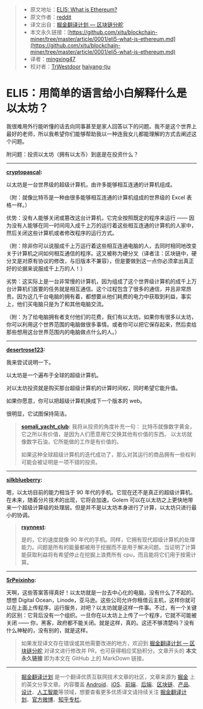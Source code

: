 > * 原文地址：[ELI5: What is Ethereum?](https://www.reddit.com/r/ethereum/comments/60hhjm/eli5_what_is_ethereum/)
> * 原文作者：[reddit](https://www.reddit.com/r/ethereum/comments/60hhjm/eli5_what_is_ethereum/)
> * 译文出自：[掘金翻译计划 — 区块链分舵](https://github.com/xitu/blockchain-miner)
> * 本文永久链接：[https://github.com/xitu/blockchain-miner/tree/master/article/0001/eli5-what-is-ethereum.md](https://github.com/xitu/blockchain-miner/tree/master/article/0001/eli5-what-is-ethereum.md)
> * 译者：[mingxing47](https://github.com/mingxing47)
> * 校对者：[TrWestdoor](https://github.com/TrWestdoor) [haiyang-tju](https://github.com/haiyang-tju)

# ELI5：用简单的语言给小白解释什么是以太坊？

我很难用外行能听懂的话去向同事甚至是家人回答以下的问题。我不是这个世界上最好的老师，所以我希望你们能够帮助我以一种连我女儿都能理解的方式去阐述这个问题。

附问题：投资以太坊（拥有以太币）到底是在投资什么？

---

**[cryptopascal](https://www.reddit.com/user/cryptopascal):**

以太坊是一台世界级的超级计算机，由许多能够相互连通的计算机组成。

（附：就像比特币是一种由很多能够相互连通的计算机组成的世界级的 Excel 表格一样。）

优势：没有人能够关闭或篡改这台计算机，它完全按照既定的程序来运行 —— 因为没有人能够在同一时间闯入成千上万的运行着这些相互连通的计算机的人家中，然后关闭这些计算机或者修改程序的运行方式。

（附：除非你可以说服成千上万运行着这些相互连通电脑的人，去同时相同地改变关于计算机之间如何相互通信的程序。这又被称为硬分叉（译者注：区块链中，硬分叉是对原有协议的修改，与旧版本不兼容），但是要做到这一点你必须拿出真正好的论据来说服成千上万的人！）

劣势：这实际上是一台非常慢的计算机，因为组成了这个世界级计算机的成千上万台计算机们首要的任务就是相互通信。这个过程包含了很多的通信，并且非常昂贵。因为这几千台电脑的拥有着，都想要从他们耗费的电力中获取到利益，事实上，他们买电脑只是为了和其他电脑交流。

（附：为了给电脑拥有者支付他们的花费，我们有以太坊。如果你有很多以太坊，你可以利用这个世界范围的电脑做很多事情。或者你可以把它保存起来，然后卖给那些想用这台世界范围内的电脑做点什么的人。）

---

**[desertrose123](https://www.reddit.com/user/desertrose123):**

我来尝试说明一下。

以太坊是一个遍布于全球的超级计算机。

对以太坊投资就是购买那台超级计算机的计算时间权，同时希望它能升值。

如果你愿意，你可以把超级计算机换成下一个版本的 web。

很明显，它试图保持简洁。

> **[somali_yacht_club](https://www.reddit.com/user/somali_yacht_club):**
> 我将从投资的角度补充一句：
> 比特币就像数字黄金，它之所以有价值，是因为人们愿意用它交换其他有价值的东西。
> 以太坊就像数字石油，它所能做的工作是有价值的。
>
> 如果这种全球超级计算机的迭代成功了，那么对其运行的商品拥有一些权利可能会被证明是一项不错的投资。

---

**[silkblueberry](https://www.reddit.com/user/silkblueberry):**

嗯，以太坊目前的能力相当于 90 年代的手机。它现在还不是真正的超级计算机。在未来，随着分片技术的出现，它将会加速。Golem 可以在以太坊之上更快地带来一个超级计算级的处理层。但是并不是以太坊本身进行了计算，以太坊只进行最小的协调。

> **[rsynnest](https://www.reddit.com/user/rsynnest):**
>
> 是的，它的速度就像 90 年代的手机。同样，它拥有现代超级计算机的处理能力。问题是所有的能量都被用于挖掘而不是用于解决问题。当证明了计算能获取利益将有希望停止在挖掘上浪费所有 cpu，而且能将它们用于按需计算。

---

**[SrPeixinho](https://www.reddit.com/user/SrPeixinho):**

天啊，这些答案答得真好！以太坊就是一台去中心化的电脑，没有什么了不起的。想想 Digital Ocean，Linode，亚马逊。这些公司允许你租借云主机，这样你就可以在上面上传程序，运行服务，对吧？以太坊就是这样一件事。不过，有一个关键的区别：它背后没有一个组织。一旦你在以太坊上上传了一个程序，它就不可能被关闭 —— 你，黑客，政府都不能关闭。就是这样，真的。这还不够清楚吗？没有什么神秘的，没有别的，就是这样。

> 如果发现译文存在错误或其他需要改进的地方，欢迎到 [掘金翻译计划 — 区块链分舵](https://github.com/xitu/blockchain-miner) 对译文进行修改并 PR，也可获得相应奖励积分。文章开头的 **本文永久链接** 即为本文在 GitHub 上的 MarkDown 链接。


---

> [掘金翻译计划](https://github.com/xitu/gold-miner) 是一个翻译优质互联网技术文章的社区，文章来源为 [掘金](https://juejin.im) 上的英文分享文章。内容覆盖 [Android](https://github.com/xitu/gold-miner#android)、[iOS](https://github.com/xitu/gold-miner#ios)、[前端](https://github.com/xitu/gold-miner#前端)、[后端](https://github.com/xitu/gold-miner#后端)、[区块链](https://github.com/xitu/gold-miner#区块链)、[产品](https://github.com/xitu/gold-miner#产品)、[设计](https://github.com/xitu/gold-miner#设计)、[人工智能](https://github.com/xitu/gold-miner#人工智能)等领域，想要查看更多优质译文请持续关注 [掘金翻译计划](https://github.com/xitu/gold-miner)、[官方微博](http://weibo.com/juejinfanyi)、[知乎专栏](https://zhuanlan.zhihu.com/juejinfanyi)。
